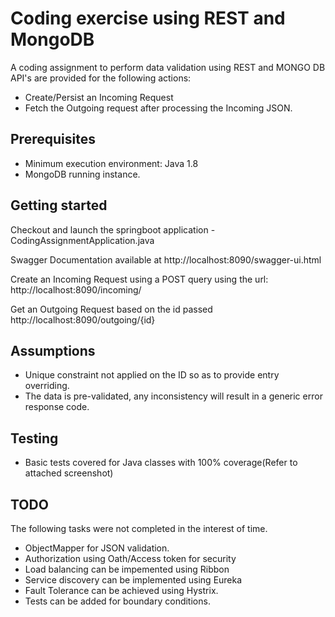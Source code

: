 # Coding exercise using REST and MongoDB 
A coding assignment to perform data validation using REST and MONGO DB
API's are provided for the following actions:
- Create/Persist an Incoming Request
- Fetch the Outgoing request after processing the Incoming JSON.

## Prerequisites
- Minimum execution environment: Java 1.8
- MongoDB running instance.

## Getting started
Checkout and launch the springboot application - CodingAssignmentApplication.java

Swagger Documentation available at http://localhost:8090/swagger-ui.html

Create an Incoming Request using a POST query using the url: http://localhost:8090/incoming/

Get an Outgoing Request based on the id passed http://localhost:8090/outgoing/{id}


## Assumptions

- Unique constraint not applied on the ID so as to provide entry overriding.
- The data is pre-validated, any inconsistency will result in a generic error response code.

## Testing

- Basic tests covered for Java classes with 100% coverage(Refer to attached screenshot)

## TODO
The following tasks were not completed in the interest of time.
- ObjectMapper for JSON validation.
- Authorization using Oath/Access token for security
- Load balancing can be impemented using Ribbon
- Service discovery can be implemented using Eureka
- Fault Tolerance can be achieved using Hystrix.
- Tests can be added for boundary conditions.
